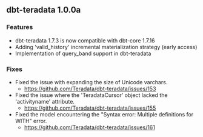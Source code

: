 ## dbt-teradata 1.0.0a

### Features
* dbt-teradata 1.7.3 is now compatible with dbt-core 1.7.16
* Adding 'valid_history' incremental materialization strategy (early access)
* Implementation of query_band support in dbt-teradata

### Fixes
* Fixed the issue with expanding the size of Unicode varchars.
  * https://github.com/Teradata/dbt-teradata/issues/153
* Fixed the issue where the 'TeradataCursor' object lacked the 'activityname' attribute.
  * https://github.com/Teradata/dbt-teradata/issues/155
* Fixed the model encountering the "Syntax error: Multiple definitions for WITH" error.
  * https://github.com/Teradata/dbt-teradata/issues/161
